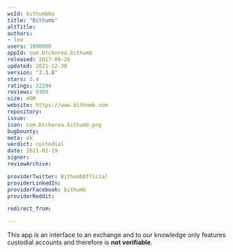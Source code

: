 ```yaml
---
wsId: bithumbko
title: "Bithumb"
altTitle: 
authors:
- leo
users: 1000000
appId: com.btckorea.bithumb
released: 2017-09-26
updated: 2021-12-30
version: "2.3.8"
stars: 3.4
ratings: 22294
reviews: 9389
size: 40M
website: https://www.bithumb.com
repository: 
issue: 
icon: com.btckorea.bithumb.png
bugbounty: 
meta: ok
verdict: custodial
date: 2021-02-19
signer: 
reviewArchive:

providerTwitter: BithumbOfficial
providerLinkedIn: 
providerFacebook: bithumb
providerReddit: 

redirect_from:

---
```


This app is an interface to an exchange and to our knowledge only features
custodial accounts and therefore is **not verifiable**.
